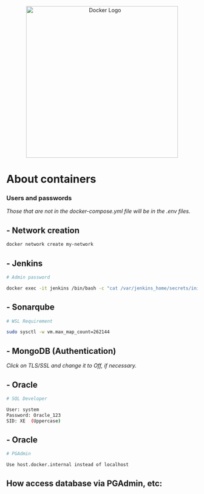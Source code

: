 <p align="center">
  <img src="https://i.imgur.com/z6SRxKv.jpg" width="400" alt="Docker Logo" />
</p>

# About  containers

### Users and passwords

<em>Those that are not in the docker-compose.yml file will be in the .env files.</em>

## - Network creation

```bash
docker network create my-network
```

## - Jenkins

```bash
# Admin password

docker exec -it jenkins /bin/bash -c "cat /var/jenkins_home/secrets/initialAdminPassword"
```

## - Sonarqube

```bash
# WSL Requirement

sudo sysctl -w vm.max_map_count=262144
```

## - MongoDB (Authentication)

<em>Click on TLS/SSL and change it to Off, if necessary.</em>


## - Oracle

```bash
# SQL Developer

User: system
Password: Oracle_123
SID: XE  (Uppercase)
```

## - Oracle

```bash
# PGAdmin

Use host.docker.internal instead of localhost
```


## How access database via PGAdmin, etc:

